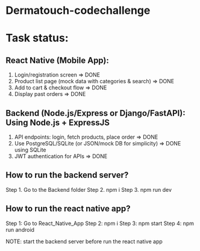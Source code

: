# Dermatouch-codechallenge

# Task status:

## React Native (Mobile App):

  1. Login/registration screen => DONE 
  2. Product list page (mock data with categories & search) => DONE
  3. Add to cart & checkout flow => DONE
  4. Display past orders => DONE
     
## Backend (Node.js/Express or Django/FastAPI): Using Node.js + ExpressJS

  1. API endpoints: login, fetch products, place order => DONE
  2. Use PostgreSQL/SQLite (or JSON/mock DB for simplicity) => DONE using SQLite
  3. JWT authentication for APIs => DONE

## How to run the backend server?
  Step 1. Go to the Backend folder 
  Step 2. npm i
  Step 3. npm run dev

## How to run the react native app?
  Step 1: Go to React_Native_App
  Step 2: npm i
  Step 3: npm start
  Step 4: npm run android

  NOTE: start the backend server before run the react native app
  
